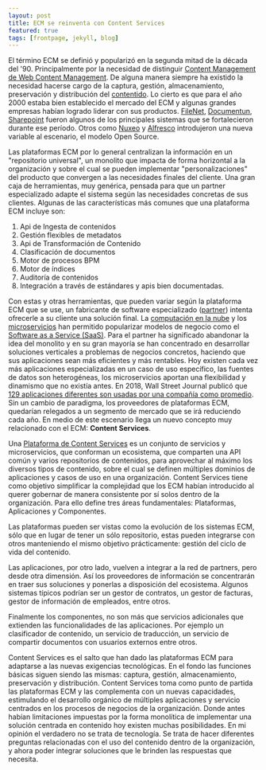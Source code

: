 ```yaml
---
layout: post
title: ECM se reinventa con Content Services
featured: true
tags: [frontpage, jekyll, blog]
---
```


<!--Sería imposible hablar de Content Services sin antes mencionar [Enterprise Content Management (ECM)](https://en.wikipedia.org/wiki/Enterprise_content_management), uno de los tantos términos que se le han acuñado a la captura, gestión, almacenamiento, preservación y distribución del [contentido](https://en.wikipedia.org/wiki/Content_(media)). Muchos podemos coincidir que estas funciones son transversales casi a cualquier solución empresarial. Los procesos de negocio y los contenidos tienen un punto de intersección entre sí: documentar una transacción de negocio. Y es que la forma en que las personas consumimos la información es a través del contenido. Las empresas tradicionalmente han gestionado su información de manera manual pero con la llegada de la era digital eso cambiaría diametralmente.-->

El término ECM se definió y popularizó en la segunda mitad de la década del '90. Principalmente por la necesidad de distinguir [Content Management de Web Content Management](https://newton.typepad.com/content/2005/08/index.html). De alguna manera siempre ha existido la necesidad hacerse cargo de la captura, gestión, almacenamiento, preservación y distribución del [contentido](https://en.wikipedia.org/wiki/Content_(media)). Lo cierto es que para el año 2000 estaba bien establecido el mercado del ECM y algunas grandes empresas habían logrado liderar con sus productos. [FileNet](https://es.wikipedia.org/wiki/FileNet), [Documentun](https://en.wikipedia.org/wiki/Documentum), [Sharepoint](https://es.wikipedia.org/wiki/Microsoft_SharePoint) fueron algunos de los principales sistemas que se fortalecieron durante ese período. Otros como [Nuxeo](https://es.wikipedia.org/wiki/Nuxeo) y [Alfresco](https://es.wikipedia.org/wiki/Alfresco) introdujeron una nueva variable al escenario, el modelo Open Source. 

Las plataformas ECM por lo general centralizan la información en un "repositorio universal", un monolito que impacta de forma horizontal a la organización y sobre el cual se pueden implementar "personalizaciones" del producto que convergen a las necesidades finales del cliente. Una gran caja de herramientas, muy genérica, pensada para que un partner especializado adapte el sistema según las necesidades concretas de sus clientes. Algunas de las características más comunes que una plataforma ECM incluye son:
1. Api de Ingesta de contenidos
2. Gestión flexibles de metadatos
3. Api de Transformación de Contenido
4. Clasificación de documentos
5. Motor de procesos BPM
6. Motor de índices
7. Auditoría de contenidos
8. Integración a través de estándares y apis bien documentadas.

Con estas y otras herramientas, que pueden variar según la plataforma ECM que se use, un fabricante de software especializado ([partner](https://en.wikipedia.org/wiki/Channel_partner)) intenta ofrecerle a su cliente una solución final. La [computación en la nube](https://en.wikipedia.org/wiki/Cloud_computing) y los [microservicios](https://en.wikipedia.org/wiki/Microservices) han permitido popularizar modelos de negocio como el [Software as a Service (SaaS)](https://en.wikipedia.org/wiki/Software_as_a_service). Para el partner ha significado abandonar la idea del monolito y en su gran mayoría se han concentrado en desarrollar soluciones verticales a problemas de negocios concretos, haciendo que sus aplicaciones sean más eficientes y más rentables. Hoy existen cada vez más aplicaciones especializadas en un caso de uso específico, las fuentes de datos son heterogéneas, los microservicios aportan una flexibilidad y dinamismo que no existía antes. En 2018, Wall Street Journal publicó que [129 aplicaciones diferentes son usadas por una compañía como promedio](https://www.wsj.com/articles/employees-are-accessing-more-and-more-business-apps-study-finds-11549580017). Sin un cambio de paradigma, los proveedores de plataformas ECM, quedarían relegados a un segmento de mercado que se irá reduciendo cada año. En medio de este escenario llega un nuevo concepto muy relacionado con el ECM: **Content Services**.

Una [Plataforma de Content Services](https://www.gartner.com/reviews/market/content-services-platforms) es un conjunto de servicios y microservicios, que conforman un ecosistema, que comparten una API común y varios repositorios de contenidos, para aprovechar al máximo los diversos tipos de contenido, sobre el cual se definen múltiples dominios de aplicaciones y casos de uso en una organización. Content Services tiene como objetivo simplificar la complejidad que los ECM habían introducido al querer gobernar de manera consistente por sí solos dentro de la organización. Para ello define tres áreas fundamentales: Plataformas, Aplicaciones y Componentes. 

Las plataformas pueden ser vistas como la evolución de los sistemas ECM, sólo que en lugar de tener un sólo repositorio, estas pueden integrarse con otros manteniendo el mismo objetivo prácticamente: gestión del ciclo de vida del contenido. 

Las aplicaciones, por otro lado, vuelven a integrar a la red de partners, pero desde otra dimensión. Así los proveedores de información se concentrarán en traer sus soluciones y ponerlas a disposición del ecosistema. Algunos sistemas típicos podrían ser un gestor de contratos, un gestor de facturas, gestor de información de empleados, entre otros.

Finalmente los componentes, no son más que servicios adicionales que extienden las funcionalidades de las aplicaciones. Por ejemplo un clasificador de contenido, un servicio de traducción, un servicio de compartir documentos con usuarios externos entre otros.

<!--<img src="/images/diagrama.jpeg"/>-->

Content Services es el salto que han dado las plataformas ECM para adaptarse a las nuevas exigencias tecnológicas. En el fondo las funciones básicas siguen siendo las mismas: captura, gestión, almacenamiento, preservación y distribución. Content Services toma como punto de partida las plataformas ECM y las complementa con un nuevas capacidades, estimulando el desarrollo orgánico de múltiples aplicaciones y servicio centrados en los procesos de negocios de la organización. Donde antes habían limitaciones impuestas por la forma monolítica de implementar una solución centrada en contenido hoy existen muchas posibilidades. En mi opinión el verdadero no se trata de tecnología. Se trata de hacer diferentes preguntas relacionadas con el uso del contenido dentro de la organización, y ahora poder integrar soluciones que le brinden las respuestas que necesita.
